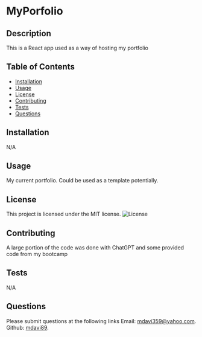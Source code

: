   # MyPorfolio
  ## Description
  This is a React app used as a way of hosting my portfolio

  ## Table of Contents
  - [Installation](#installation)
  - [Usage](#usage)
  - [License](#license)
  - [Contributing](#contributing)
  - [Tests](#tests)
  - [Questions](#questions)

  ## Installation
  N/A

  ## Usage
  My current portfolio. Could be used as a template potentially. 

  ## License
This project is licensed under the MIT license.
  ![License](https://img.shields.io/badge/license-MIT-blue.svg)

  ## Contributing
  A large portion of the code was done with ChatGPT and some provided code from my bootcamp

  ## Tests
  N/A
  
  ## Questions
  Please submit questions at the following links
  Email: [mdavi359@yahoo.com](mailto:mdavi359@yahoo.com).
  Github: [mdavi89](https://github.com/mdavi89).
